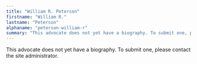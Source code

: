 ```yaml
---
title: "William R. Peterson"
firstname: "William R."
lastname: "Peterson"
alphaname: "peterson-william-r"
summary: "This advocate does not yet have a biography. To submit one, please contact the site administrator."
---
```

This advocate does not yet have a biography. To submit one, please contact the site administrator.

